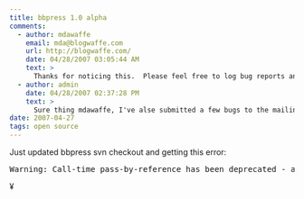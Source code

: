 ```yaml
---
title: bbpress 1.0 alpha
comments:
  - author: mdawaffe
    email: mda@blogwaffe.com
    url: http://blogwaffe.com/
    date: 04/28/2007 03:05:44 AM
    text: >
      Thanks for noticing this.  Please feel free to log bug reports and other tickets at <a href="http://trac.bbpress.org/" rel="nofollow">http://trac.bbpress.org/</a> (you'll need to login with a username and password you create either on the <a href="http://bbpress.org/forums/" rel="nofollow">bbPress forums</a> or the <a href="http://wordpress.org/support/" rel="nofollow">WordPress.org support forums</a>).
  - author: admin
    date: 04/28/2007 02:37:28 PM
    text: >
      Sure thing mdawaffe, I've alse submitted a few bugs to the mailing lists too, namely the urlencode bug for themes. I always put my notes here in docunext while I'm debugging and testing out new installations.
date: 2007-04-27
tags: open source
---
```

Just updated bbpress svn checkout and getting this error:

<pre>
Warning: Call-time pass-by-reference has been deprecated - argument passed by value; If you would like to pass it by reference, modify the declaration of [runtime function name](). If you would like to enable call-time pass-by-reference, you can set allow_call_time_pass_reference to true in your INI file. However, future versions may not support this any longer. in /usr/share/bbpress/bb-includes/classes.php on line 260</pre>

¥

